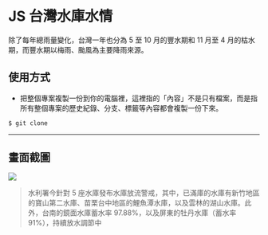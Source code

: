 # JS 台灣水庫水情

除了每年總雨量變化，台灣一年也分為 5 至 10 月的豐水期和 11 月至 4 月的枯水期，而豐水期以梅雨、颱風為主要降雨來源。

## 使用方式
- 把整個專案複製一份到你的電腦裡，這裡指的「內容」不是只有檔案，而是指所有整個專案的歷史紀錄、分支、標籤等內容都會複製一份下來。
```sh
$ git clone
```

----

## 畫面截圖
![](https://i.imgur.com/tPhw5zU.png)
>  水利署今針對 5 座水庫發布水庫放流警戒，其中，已滿庫的水庫有新竹地區的寶山第二水庫、苗栗台中地區的鯉魚潭水庫，以及雲林的湖山水庫。此外，台南的鏡面水庫蓄水率 97.88%，以及屏東的牡丹水庫（蓄水率 91%），持續放水調節中
